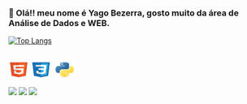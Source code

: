 ### 👋 Olá!! meu nome é Yago Bezerra, gosto muito da área de Análise de Dados e WEB.

[![Top Langs](https://github-readme-stats.vercel.app/api/top-langs/?username=yagoblw&layout=compact&theme=dark)](https://github.com/anuraghazra/github-readme-stats)

<div style="display: inline_block"></br>
  <img align="center" alt="YAGO-HTML" height="30" width="40" src="https://raw.githubusercontent.com/devicons/devicon/master/icons/html5/html5-original.svg">
  <img align="center" alt="YAGO-CSS" height="30" width="40" src="https://raw.githubusercontent.com/devicons/devicon/master/icons/css3/css3-original.svg">
  <img align="center" alt="Yago-Python" height="35" width="45" src="https://raw.githubusercontent.com/devicons/devicon/master/icons/python/python-original.svg">
</div></br>
          
<div>
  <a href="https://www.instagram.com/yagobw_/" target="_blank"><img src="https://img.shields.io/badge/-Instagram-%23E4405F?style=for-the-badge&logo=instagram&logoColor=white" target="_blank"></a>
  <a href = "mailto:yagobezerra068@gmail.com"><img src="https://img.shields.io/badge/Gmail-D14836?style=for-the-badge&logo=gmail&logoColor=white" target="_blank"></a>
  <a href="https://www.linkedin.com/in/yago-bezerra-577826264/" target="_blank"><img src="https://img.shields.io/badge/-LinkedIn-%230077B5?style=for-the-badge&logo=linkedin&logoColor=white" target="_blank"></a>  
  
</div>
